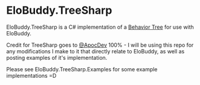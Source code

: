 # EloBuddy.TreeSharp

EloBuddy.TreeSharp is a C# implementation of a [Behavior Tree](https://en.wikipedia.org/wiki/Behavior_tree) for use with EloBuddy.




Credit for TreeSharp goes to [@ApocDev](http://github.com/ApocDev) 100% - I will be using this repo for any modifications I make to it that directly relate to EloBuddy, as well as posting examples of it's implementation.

Please see EloBuddy.TreeSharp.Examples for some example implementations =D 
